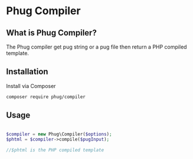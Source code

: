 
Phug Compiler
===========

What is Phug Compiler?
--------------------

The Phug compiler get pug string or a pug file then return a PHP compiled template.

Installation
------------

Install via Composer

```bash
composer require phug/compiler
```

Usage
-----

```php

$compiler = new Phug\Compiler($options);
$phtml = $compiler->compile($pugInput);

//$phtml is the PHP compiled template
```

